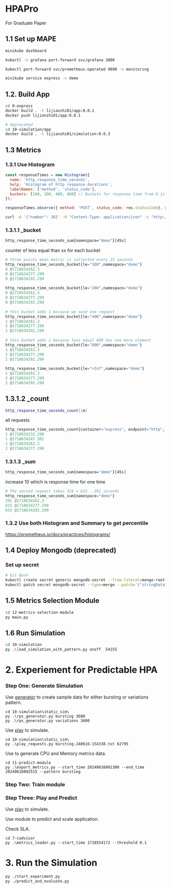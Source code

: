 # HPAPro
For Graduate Paper


## 1.1 Set up MAPE
```bash
minikube dashboard 

kubectl -n grafana port-forward svc/grafana 3000

kubectl port-forward svc/prometheus-operated 9090 -n monitoring

minikube service express -n demo
```


## 1.2. Build App
```bash
cd 0-express
docker build . -t lijianzhi01/app:0.0.1
docker push lijianzhi01/app:0.0.1

# deprecated
cd 10-simulation/app
docker build . -t lijianzhi01/simulation:0.0.3
```

## 1.3 Metrics
### 1.3.1 Use Histogram
```js
const responseTimes = new Histogram({  
  name: 'http_response_time_seconds',  
  help: 'Histogram of http response durations',  
  labelNames: ['method', 'status_code'],  
  buckets: [100, 200, 400, 800] // Buckets for response time from 0.1s to 5s  
});

responseTimes.observe({ method: 'POST', status_code: res.statusCode}, responseTime); // Record to histogram, convert ms to seconds  

```
```bash
curl -d '{"number": 36}' -H "Content-Type: application/json" -s "http://127.0.0.1:62795/fibonacci"
```
### 1.3.1.1 _bucket
```bash
http_response_time_seconds_sum{namespace="demo"}[45s]
```
counter of less equal than xx for each bucket
```python
# three points mean metric is collected every 15 seconds
http_response_time_seconds_bucket{le="100",namespace="demo"}
0 @1718634262.3
0 @1718634277.299
0 @1718634292.299
 
http_response_time_seconds_bucket{le="200",namespace="demo"}
0 @1718634262.3
0 @1718634277.299
0 @1718634292.299
 
# this bucket adds 1 because we send one request
http_response_time_seconds_bucket{le="400",namespace="demo"}
1 @1718634262.3
2 @1718634277.299
2 @1718634292.299
 
# this bucket adds 1 because less equal 800 has one more element
http_response_time_seconds_bucket{le="800",namespace="demo"}
1 @1718634262.3
2 @1718634277.299
2 @1718634292.299
 
http_response_time_seconds_bucket{le="+Inf",namespace="demo"}
1 @1718634262.3
2 @1718634277.299
2 @1718634292.299
```

## 1.3.1.2 _count
```bash
http_response_time_seconds_count[1m]
```
all requests
```python
http_response_time_seconds_count{container="express", endpoint="http", instance="10.244.0.255:8081", job="express", method="POST", namespace="demo", pod="express-5d64bd45cc-gj98b", service="express", status_code="200"}
1 @1718634232.298
1 @1718634247.301
1 @1718634262.3
2 @1718634277.299
```

### 1.3.1.3 _sum
```bash
http_response_time_seconds_sum{namespace="demo"}[45s]  
```
increase 10 which is response time for one time
```python
# The second request takes 324 = 615 - 291 seconds
http_response_time_seconds_sum{namespace="demo"}
291 @1718634262.3
615 @1718634277.299
615 @1718634292.299
```

### 1.3.2 Use both Histogram and Summary to get percentile

https://prometheus.io/docs/practices/histograms/

## 1.4 Deploy Mongodb (deprecated)
### Set up secret
```bash
# Git Bash
kubectl create secret generic mongodb-secret --from-literal=mongo-root-username='jianzhili' -n demo
kubectl patch secret mongodb-secret --type=merge --patch='{"stringData":{"mongo-root-password":"123456"}}' -n demo
```

## 1.5 Metrics Selection Module
```bash
cd 12-metrics-selection-module
py main.py
```

## 1.6 Run Simulation
```bash
cd 10-simulation
py .\load_simulation_with_pattern.py onoff  54155
```

# 2. Experiement for Predictable HPA
### Step One: Generate Simulation

Use [generator](./10-simulation/static_sim/rps_generator.py) to create sample data for either bursting or variations pattern. 
```pwsh
cd 10-simulation\static_sim\
py .\rps_generator.py bursting 3600
py .\rps_generator.py variations 3600
```

Use [play](./10-simulation/static_sim/play_requests.py) to simulate.
```pwsh
cd 10-simulation\static_sim\
py .\play_requests.py bursting-240616-154338.txt 62795
```

Use to generate CPU and Memory metrics data. 
```pwsh
cd 11-predict-module
py .\export_metrics.py --start_time 20240616001300 --end_time 20240616002515 --pattern bursting
```

### Step Two: Train module

### Step Three: Play and Predict
Use [play](./10-simulation/static_sim/play_requests.py) to simulate.

Use module to predict and scale application. 

Check SLA.
```pwsh
cd 7-cadvisor
py .\metrics_loader.py --start_time 1718554172 --threshold 0.1
```

# 3. Run the Simulation
```bash
py ./start_experiment.py
py ./predict_and_evaluate.py
```